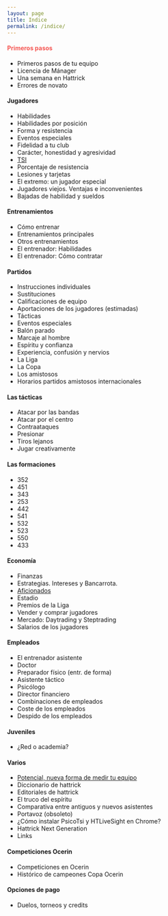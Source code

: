 ```yaml
---
layout: page
title: Indice
permalink: /indice/
---
```


#### <span style="color:#f55753">Primeros pasos</span>
- Primeros pasos de tu equipo
- Licencia de Mánager
- Una semana en Hattrick
- Errores de novato

#### Jugadores
- Habilidades
- Habilidades por posición
- Forma y resistencia
- Eventos especiales
- Fidelidad a tu club
- Carácter, honestidad y agresividad
- [<span style="color:$gray">TSI</span>]("tsi)
- Porcentaje de resistencia
- Lesiones y tarjetas
- El extremo: un jugador especial
- Jugadores viejos. Ventajas e inconvenientes
- Bajadas de habilidad y sueldos

#### Entrenamientos
- Cómo entrenar
- Entrenamientos principales
- Otros entrenamientos
- El entrenador: Habilidades
- El entrenador: Cómo contratar

#### Partidos
- Instrucciones individuales
- Sustituciones
- Calificaciones de equipo
- Aportaciones de los jugadores (estimadas)
- Tácticas
- Eventos especiales
- Balón parado
- Marcaje al hombre
- Espíritu y confianza
- Experiencia, confusión y nervios
- La Liga
- La Copa
- Los amistosos
- Horarios partidos amistosos internacionales

#### Las tácticas
- Atacar por las bandas
- Atacar por el centro
- Contraataques
- Presionar
- Tiros lejanos
- Jugar creativamente

#### Las formaciones
- 352
- 451
- 343
- 253
- 442
- 541
- 532
- 523
- 550
- 433

#### Economía
- Finanzas
- Estrategias. Intereses y Bancarrota.
- [Aficionados]("aficionados-en-hattrick)
- Estadio
- Premios de la Liga
- Vender y comprar jugadores
- Mercado: Daytrading y Steptrading
- Salarios de los jugadores

#### Empleados
- El entrenador asistente
- Doctor
- Preparador físico (entr. de forma)
- Asistente táctico
- Psicólogo
- Director financiero
- Combinaciones de empleados
- Coste de los empleados
- Despido de los empleados

#### Juveniles
- ¿Red o academia?

#### Varios
- [Potencial, nueva forma de medir tu equipo]("potencial")
- Diccionario de hattrick
- Editoriales de hattrick
- El truco del espíritu
- Comparativa entre antiguos y nuevos asistentes
- Portavoz (obsoleto)
- ¿Cómo instalar PsicoTsi y HTLiveSight en Chrome?
- Hattrick Next Generation
- Links

#### Competiciones Ocerin
- Competiciones en Ocerin
- Histórico de campeones Copa Ocerin

#### Opciones de pago
- Duelos, torneos y credits
